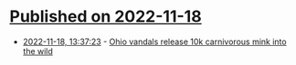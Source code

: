 # [Published on 2022-11-18](index.md)

* [2022-11-18, 13:37:23](https://news.ycombinator.com/item?id=33654405) - [Ohio vandals release 10k carnivorous mink into the wild](https://nypost.com/2022/11/16/ohio-vandals-release-10000-carnivorous-mink-into-the-wild/)
